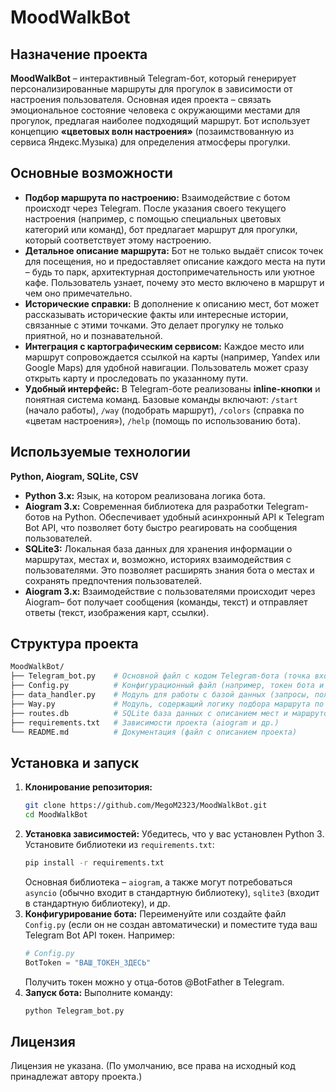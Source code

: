 # MoodWalkBot

## Назначение проекта

**MoodWalkBot** – интерактивный Telegram-бот, который генерирует персонализированные маршруты для прогулок в зависимости от настроения пользователя. Основная идея проекта – связать эмоциональное состояние человека с окружающими местами для прогулок, предлагая наиболее подходящий маршрут. Бот использует концепцию **«цветовых волн настроения»** (позаимствованную из сервиса Яндекс.Музыка) для определения атмосферы прогулки.

## Основные возможности

- **Подбор маршрута по настроению:** Взаимодействие с ботом происходт через Telegram. После указания своего текущего настроения (например, с помощью специальных цветовых категорий или команд), бот предлагает маршрут для прогулки, который соответствует этому настроению.
- **Детальное описание маршрута:** Бот не только выдаёт список точек для посещения, но и предоставляет описание каждого места на пути – будь то парк, архитектурная достопримечательность или уютное кафе. Пользователь узнает, почему это место включено в маршрут и чем оно примечательно.
- **Исторические справки:** В дополнение к описанию мест, бот может рассказывать исторические факты или интересные истории, связанные с этими точками. Это делает прогулку не только приятной, но и познавательной.
- **Интеграция с картографическим сервисом:** Каждое место или маршрут сопровождается ссылкой на карты (например, Yandex или Google Maps) для удобной навигации. Пользователь может сразу открыть карту и проследовать по указанному пути.
- **Удобный интерфейс:** В Telegram-боте реализованы **inline-кнопки** и понятная система команд. Базовые команды включают: `/start` (начало работы), `/way` (подобрать маршрут), `/colors` (справка по «цветам настроения»), `/help` (помощь по использованию бота).

## Используемые технологии

**Python, Aiogram, SQLite, CSV**

- **Python 3.x:** Язык, на котором реализована логика бота.
- **Aiogram 3.x:** Современная библиотека для разработки Telegram-ботов на Python. Обеспечивает удобный асинхронный API к Telegram Bot API, что позволяет боту быстро реагировать на сообщения пользователей.
- **SQLite3:** Локальная база данных для хранения информации о маршрутах, местах и, возможно, историях взаимодействия с пользователями. Это позволяет расширять знания бота о местах и сохранять предпочтения пользователей.
- **Aiogram 3.x:** Взаимодействие с пользователями происходит через Aiogram– бот получает сообщения (команды, текст) и отправляет ответы (текст, изображения карт, ссылки).

## Структура проекта

```bash
MoodWalkBot/
├── Telegram_bot.py    # Основной файл с кодом Telegram-бота (точка входа)
├── Config.py          # Конфигурационный файл (например, токен бота и прочие константы)
├── data_handler.py    # Модуль для работы с базой данных (запросы, получение маршрутов)
├── Way.py             # Модуль, содержащий логику подбора маршрута по настроению
├── routes.db          # SQLite база данных с описанием мест и маршрутов (условное название)
├── requirements.txt   # Зависимости проекта (aiogram и др.)
└── README.md          # Документация (файл с описанием проекта)
```

## Установка и запуск

1. **Клонирование репозитория:**
   ```bash
   git clone https://github.com/MegoM2323/MoodWalkBot.git
   cd MoodWalkBot
   ```
2. **Установка зависимостей:** Убедитесь, что у вас установлен Python 3. Установите библиотеки из `requirements.txt`:
   ```bash
   pip install -r requirements.txt
   ```
   Основная библиотека – `aiogram`, а также могут потребоваться `asyncio` (обычно входит в стандартную библиотеку), `sqlite3` (входит в стандартную библиотеку), и др.
3. **Конфигурирование бота:** Переименуйте или создайте файл `Config.py` (если он не создан автоматически) и поместите туда ваш Telegram Bot API токен. Например:
   ```python
   # Config.py
   BotToken = "ВАШ_ТОКЕН_ЗДЕСЬ"
   ```
   Получить токен можно у отца-ботов @BotFather в Telegram.
4. **Запуск бота:** Выполните команду:
   ```bash
   python Telegram_bot.py
   ```

## Лицензия

Лицензия не указана. (По умолчанию, все права на исходный код принадлежат автору проекта.)

